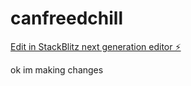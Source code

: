 # canfreedchill

[Edit in StackBlitz next generation editor ⚡️](https://stackblitz.com/~/github.com/andyfreed/canfreedchill)

ok im making changes 